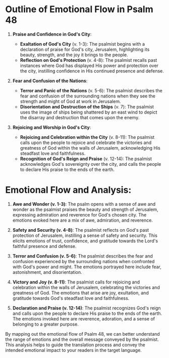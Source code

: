 # Outline of Emotional Flow in Psalm 48

1. **Praise and Confidence in God's City**:
   - **Exaltation of God's City** (v. 1-3): The psalmist begins with a declaration of praise for God's city, Jerusalem, highlighting its beauty, strength, and the joy it brings to the people.
   - **Reflection on God's Protection** (v. 4-8): The psalmist recalls past instances where God has displayed His power and protection over the city, instilling confidence in His continued presence and defense.

2. **Fear and Confusion of the Nations**:
   - **Terror and Panic of the Nations** (v. 5-6): The psalmist describes the fear and confusion of the surrounding nations when they see the strength and might of God at work in Jerusalem.
   - **Disorientation and Destruction of the Ships** (v. 7): The psalmist uses the image of ships being shattered by an east wind to depict the disarray and destruction that comes upon the enemy.

3. **Rejoicing and Worship in God's City**:
   - **Rejoicing and Celebration within the City** (v. 8-11): The psalmist calls upon the people to rejoice and celebrate the victories and greatness of God within the walls of Jerusalem, acknowledging His steadfast love and faithfulness.
   - **Recognition of God's Reign and Praise** (v. 12-14): The psalmist acknowledges God's sovereignty over the city, and calls the people to declare His praise to the ends of the earth.

# Emotional Flow and Analysis:

1. **Awe and Wonder (v. 1-3)**: The psalm opens with a sense of awe and wonder as the psalmist praises the beauty and strength of Jerusalem, expressing admiration and reverence for God's chosen city. The emotions evoked here are a mix of awe, admiration, and reverence.

2. **Safety and Security (v. 4-8)**: The psalmist reflects on God's past protection of Jerusalem, instilling a sense of safety and security. This elicits emotions of trust, confidence, and gratitude towards the Lord's faithful presence and defense.

3. **Terror and Confusion (v. 5-6)**: The psalmist describes the fear and confusion experienced by the surrounding nations when confronted with God's power and might. The emotions portrayed here include fear, astonishment, and disorientation.

4. **Victory and Joy (v. 8-11)**: The psalmist calls for rejoicing and celebration within the walls of Jerusalem, celebrating the victories and greatness of God. The emotions that arise are joy, exultation, and gratitude towards God's steadfast love and faithfulness.

5. **Declaration and Praise (v. 12-14)**: The psalmist recognizes God's reign and calls upon the people to declare His praise to the ends of the earth. The emotions invoked here are reverence, adoration, and a sense of belonging to a greater purpose.

By mapping out the emotional flow of Psalm 48, we can better understand the range of emotions and the overall message conveyed by the psalmist. This analysis helps to guide the translation process and convey the intended emotional impact to your readers in the target language.
